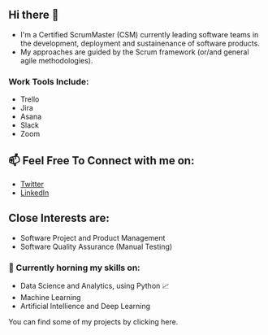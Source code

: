## Hi there 👋

* I'm a Certified ScrumMaster (CSM) currently leading software teams in the development, deployment and sustainenance of software products.
* My approaches are guided by the Scrum framework (or/and general agile methodologies). 

### Work Tools Include:
* Trello
* Jira
* Asana
* Slack
* Zoom

## 📫 Feel Free To Connect with me on:
* [Twitter](https://twitter.com/SylgeeMty)
* [LinkedIn](https://www.linkedin.com/in/glory-sylvester)

## Close Interests are:
* Software Project and Product Management
* Software Quality Assurance (Manual Testing)

### 🌱 Currently horning my skills on:
* Data Science and Analytics, using Python 📈
* Machine Learning 
* Artificial Intellience and Deep Learning

You can find some of my projects by clicking here.
